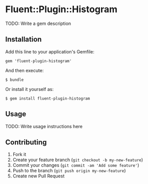 # Fluent::Plugin::Histogram

TODO: Write a gem description

## Installation

Add this line to your application's Gemfile:

    gem 'fluent-plugin-histogram'

And then execute:

    $ bundle

Or install it yourself as:

    $ gem install fluent-plugin-histogram

## Usage

TODO: Write usage instructions here

## Contributing

1. Fork it
2. Create your feature branch (`git checkout -b my-new-feature`)
3. Commit your changes (`git commit -am 'Add some feature'`)
4. Push to the branch (`git push origin my-new-feature`)
5. Create new Pull Request
